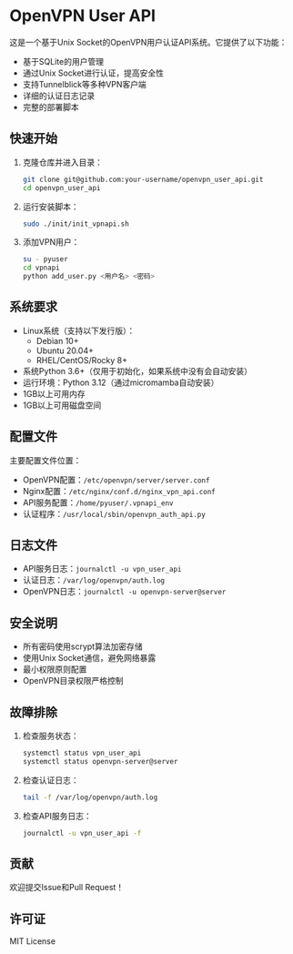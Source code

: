 # OpenVPN User API

这是一个基于Unix Socket的OpenVPN用户认证API系统。它提供了以下功能：

- 基于SQLite的用户管理
- 通过Unix Socket进行认证，提高安全性
- 支持Tunnelblick等多种VPN客户端
- 详细的认证日志记录
- 完整的部署脚本

## 快速开始

1. 克隆仓库并进入目录：
   ```bash
   git clone git@github.com:your-username/openvpn_user_api.git
   cd openvpn_user_api
   ```

2. 运行安装脚本：
   ```bash
   sudo ./init/init_vpnapi.sh
   ```

3. 添加VPN用户：
   ```bash
   su - pyuser
   cd vpnapi
   python add_user.py <用户名> <密码>
   ```

## 系统要求

- Linux系统（支持以下发行版）：
  - Debian 10+
  - Ubuntu 20.04+
  - RHEL/CentOS/Rocky 8+
- 系统Python 3.6+（仅用于初始化，如果系统中没有会自动安装）
- 运行环境：Python 3.12（通过micromamba自动安装）
- 1GB以上可用内存
- 1GB以上可用磁盘空间

## 配置文件

主要配置文件位置：

- OpenVPN配置：`/etc/openvpn/server/server.conf`
- Nginx配置：`/etc/nginx/conf.d/nginx_vpn_api.conf`
- API服务配置：`/home/pyuser/.vpnapi_env`
- 认证程序：`/usr/local/sbin/openvpn_auth_api.py`

## 日志文件

- API服务日志：`journalctl -u vpn_user_api`
- 认证日志：`/var/log/openvpn/auth.log`
- OpenVPN日志：`journalctl -u openvpn-server@server`

## 安全说明

- 所有密码使用scrypt算法加密存储
- 使用Unix Socket通信，避免网络暴露
- 最小权限原则配置
- OpenVPN目录权限严格控制

## 故障排除

1. 检查服务状态：
   ```bash
   systemctl status vpn_user_api
   systemctl status openvpn-server@server
   ```

2. 检查认证日志：
   ```bash
   tail -f /var/log/openvpn/auth.log
   ```

3. 检查API服务日志：
   ```bash
   journalctl -u vpn_user_api -f
   ```

## 贡献

欢迎提交Issue和Pull Request！

## 许可证

MIT License 